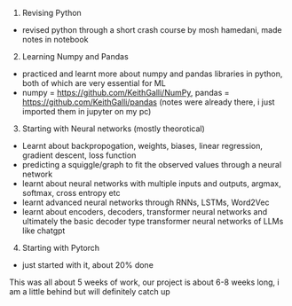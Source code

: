 1. Revising Python
- revised python through a short crash course by mosh hamedani, made notes in notebook

2. Learning Numpy and Pandas
- practiced and learnt more about numpy and pandas libraries in python, both of which are very essential for ML
- numpy = https://github.com/KeithGalli/NumPy, pandas = https://github.com/KeithGalli/pandas (notes were already there, i just imported them in jupyter on my pc)

3. Starting with Neural networks (mostly theorotical)
- Learnt about backpropogation, weights, biases, linear regression, gradient descent, loss function
- predicting a squiggle/graph to fit the observed values through a neural network
- learnt about neural networks with multiple inputs and outputs, argmax, softmax, cross entropy etc
- learnt advanced neural networks through RNNs, LSTMs, Word2Vec
- learnt about encoders, decoders, transformer neural networks and ultimately the basic decoder type transformer neural networks of LLMs like chatgpt

4. Starting with Pytorch
- just started with it, about 20% done

This was all about 5 weeks of work, our project is about 6-8 weeks long, i am a little behind but will definitely catch up
